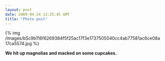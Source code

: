 ```yaml
---
layout: post
date: 2009-04-24 13:25:45 GMT
title: "Photo post"
---
```

{% img /images/b5c9b116f6269384f5f25ac17f3e1737505040cc4ab77581ac6ce08a17ca5574.jpg %}

<b>We hit up magnolias and macked on some cupcakes.</b>